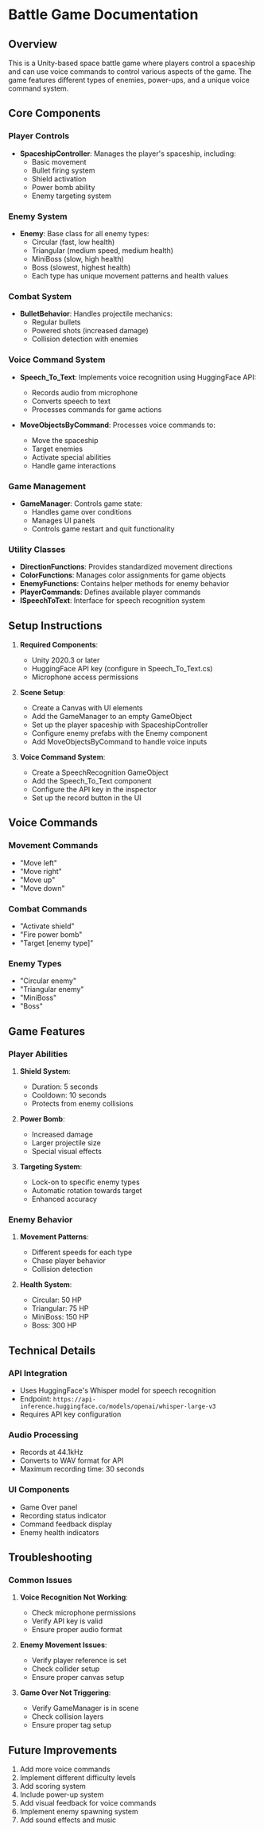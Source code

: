 # Battle Game Documentation

## Overview
This is a Unity-based space battle game where players control a spaceship and can use voice commands to control various aspects of the game. The game features different types of enemies, power-ups, and a unique voice command system.

## Core Components

### Player Controls
- **SpaceshipController**: Manages the player's spaceship, including:
  - Basic movement
  - Bullet firing system
  - Shield activation
  - Power bomb ability
  - Enemy targeting system

### Enemy System
- **Enemy**: Base class for all enemy types:
  - Circular (fast, low health)
  - Triangular (medium speed, medium health)
  - MiniBoss (slow, high health)
  - Boss (slowest, highest health)
  - Each type has unique movement patterns and health values

### Combat System
- **BulletBehavior**: Handles projectile mechanics:
  - Regular bullets
  - Powered shots (increased damage)
  - Collision detection with enemies

### Voice Command System
- **Speech_To_Text**: Implements voice recognition using HuggingFace API:
  - Records audio from microphone
  - Converts speech to text
  - Processes commands for game actions

- **MoveObjectsByCommand**: Processes voice commands to:
  - Move the spaceship
  - Target enemies
  - Activate special abilities
  - Handle game interactions

### Game Management
- **GameManager**: Controls game state:
  - Handles game over conditions
  - Manages UI panels
  - Controls game restart and quit functionality

### Utility Classes
- **DirectionFunctions**: Provides standardized movement directions
- **ColorFunctions**: Manages color assignments for game objects
- **EnemyFunctions**: Contains helper methods for enemy behavior
- **PlayerCommands**: Defines available player commands
- **ISpeechToText**: Interface for speech recognition system

## Setup Instructions

1. **Required Components**:
   - Unity 2020.3 or later
   - HuggingFace API key (configure in Speech_To_Text.cs)
   - Microphone access permissions

2. **Scene Setup**:
   - Create a Canvas with UI elements
   - Add the GameManager to an empty GameObject
   - Set up the player spaceship with SpaceshipController
   - Configure enemy prefabs with the Enemy component
   - Add MoveObjectsByCommand to handle voice inputs

3. **Voice Command System**:
   - Create a SpeechRecognition GameObject
   - Add the Speech_To_Text component
   - Configure the API key in the inspector
   - Set up the record button in the UI

## Voice Commands

### Movement Commands
- "Move left"
- "Move right"
- "Move up"
- "Move down"

### Combat Commands
- "Activate shield"
- "Fire power bomb"
- "Target [enemy type]"

### Enemy Types
- "Circular enemy"
- "Triangular enemy"
- "MiniBoss"
- "Boss"

## Game Features

### Player Abilities
1. **Shield System**:
   - Duration: 5 seconds
   - Cooldown: 10 seconds
   - Protects from enemy collisions

2. **Power Bomb**:
   - Increased damage
   - Larger projectile size
   - Special visual effects

3. **Targeting System**:
   - Lock-on to specific enemy types
   - Automatic rotation towards target
   - Enhanced accuracy

### Enemy Behavior
1. **Movement Patterns**:
   - Different speeds for each type
   - Chase player behavior
   - Collision detection

2. **Health System**:
   - Circular: 50 HP
   - Triangular: 75 HP
   - MiniBoss: 150 HP
   - Boss: 300 HP

## Technical Details

### API Integration
- Uses HuggingFace's Whisper model for speech recognition
- Endpoint: `https://api-inference.huggingface.co/models/openai/whisper-large-v3`
- Requires API key configuration

### Audio Processing
- Records at 44.1kHz
- Converts to WAV format for API
- Maximum recording time: 30 seconds

### UI Components
- Game Over panel
- Recording status indicator
- Command feedback display
- Enemy health indicators

## Troubleshooting

### Common Issues
1. **Voice Recognition Not Working**:
   - Check microphone permissions
   - Verify API key is valid
   - Ensure proper audio format

2. **Enemy Movement Issues**:
   - Verify player reference is set
   - Check collider setup
   - Ensure proper canvas setup

3. **Game Over Not Triggering**:
   - Verify GameManager is in scene
   - Check collision layers
   - Ensure proper tag setup

## Future Improvements
1. Add more voice commands
2. Implement different difficulty levels
3. Add scoring system
4. Include power-up system
5. Add visual feedback for voice commands
6. Implement enemy spawning system
7. Add sound effects and music 
